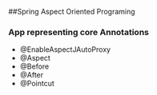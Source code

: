 ##Spring Aspect Oriented Programing

### App representing core Annotations
* @EnableAspectJAutoProxy
* @Aspect
* @Before
* @After
* @Pointcut
